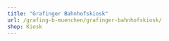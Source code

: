 ```yaml
---
title: "Grafinger Bahnhofskiosk"
url: /grafing-b-muenchen/grafinger-bahnhofskiosk/
shop: Kiosk
---
```

